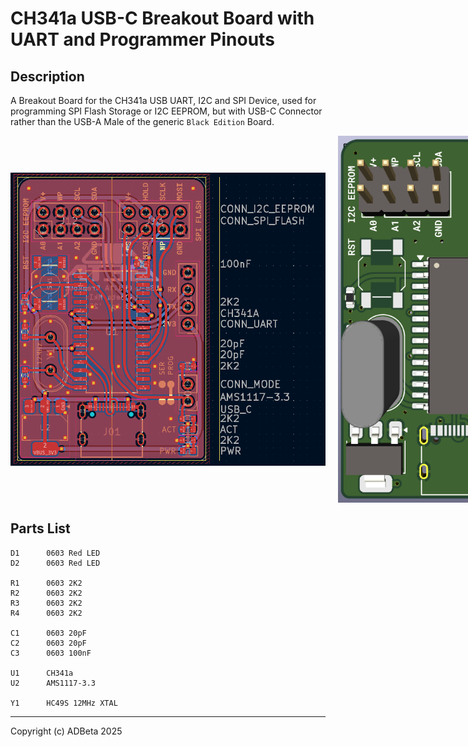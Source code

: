 # CH341a USB-C Breakout Board with UART and Programmer Pinouts

## Description
A Breakout Board for the CH341a USB UART, I2C and SPI Device, used for
programming SPI Flash Storage or I2C EEPROM, but with USB-C Connector
rather than the USB-A Male of the generic `Black Edition` Board.

<div style="display: flex; align-items: center; gap: 10px;">
  <img src="/Images/PCB_CAD.png" alt="CAD" width="800"><br>
  <img src="/Images/PCB_Front.png" alt="Front" width="400">
  <img src="/Images/PCB_Rear.png" alt="Rear" width="400">
</div>  

## Parts List
```
D1      0603 Red LED
D2      0603 Red LED

R1      0603 2K2
R2      0603 2K2
R3      0603 2K2
R4      0603 2K2

C1      0603 20pF
C2      0603 20pF
C3      0603 100nF

U1      CH341a
U2      AMS1117-3.3

Y1      HC49S 12MHz XTAL
```

----
Copyright (c) ADBeta 2025
